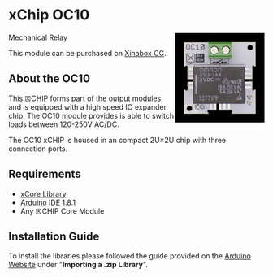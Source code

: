 # xChip OC10
<img src="extras/OC10_B.png" width="35%" height="auto" align="right">
Mechanical Relay

This module can be purchased on [Xinabox CC](https://xinabox.cc/products/OC10/).

## About the OC10
This ☒CHIP forms part of the output modules and is equipped with a high speed IO expander chip. The OC10 module provides is able to switch loads between 120-250V AC/DC.	

The OC10 xCHIP is housed in an compact 2U×2U chip with three connection ports.

## Requirements
  - [xCore Library](https://github.com/xinabox/xCore)
  - [Arduino IDE 1.8.1](https://www.arduino.cc/en/main/software)
  - Any ☒CHIP Core Module

## Installation Guide
To install the libraries please followed the guide provided on the [Arduino Website](https://www.arduino.cc/en/Guide/Libraries) under "**Importing a .zip Library**".


